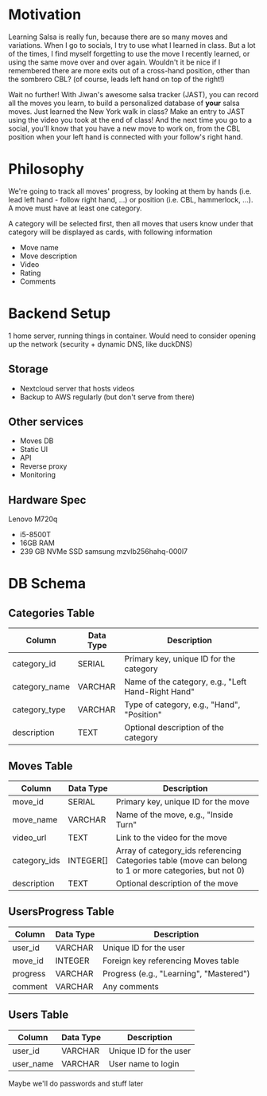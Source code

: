 # Motivation

Learning Salsa is really fun, because there are so many moves and variations. When I go to socials, I try to use what I learned in class. But a lot of the times, I find myself forgetting to use the move I recently learned, or using the same move over and over again. Wouldn't it be nice if I remembered there are more exits out of a cross-hand position, other than the sombrero CBL? (of course, leads left hand on top of the right!)

Wait no further! With Jiwan's awesome salsa tracker (JAST), you can record all the moves you learn, to build a personalized database of **your** salsa moves. Just learned the New York walk in class? Make an entry to JAST using the video you took at the end of class! And the next time you go to a social, you'll know that you have a new move to work on, from the CBL position when your left hand is connected with your follow's right hand.

# Philosophy

We're going to track all moves' progress, by looking at them by hands (i.e. lead left hand - follow right hand, ...) or position (i.e. CBL, hammerlock, ...). A move must have at least one category. 

A category will be selected first, then all moves that users know under that category will be displayed as cards, with following information

- Move name
- Move description
- Video
- Rating
- Comments

# Backend Setup

1 home server, running things in container. Would need to consider opening up the network (security + dynamic DNS, like duckDNS)

## Storage
- Nextcloud server that hosts videos
- Backup to AWS regularly (but don't serve from there)

## Other services
- Moves DB 
- Static UI
- API
- Reverse proxy
- Monitoring

## Hardware Spec

Lenovo M720q
- i5-8500T
- 16GB RAM
- 239 GB NVMe SSD samsung mzvlb256hahq-000l7

# DB Schema

## **Categories Table**

| Column           | Data Type  | Description                             |
|------------------|------------|-----------------------------------------|
| category_id      | SERIAL     | Primary key, unique ID for the category |
| category_name    | VARCHAR    | Name of the category, e.g., "Left Hand-Right Hand" |
| category_type    | VARCHAR    | Type of category, e.g., "Hand", "Position" |
| description      | TEXT       | Optional description of the category    |

## **Moves Table**
| Column          | Data Type  | Description                             |
|-----------------|------------|-----------------------------------------|
| move_id         | SERIAL     | Primary key, unique ID for the move     |
| move_name       | VARCHAR    | Name of the move, e.g., "Inside Turn"   |
| video_url       | TEXT       | Link to the video for the move          |
| category_ids    | INTEGER[]  | Array of category_ids referencing Categories table (move can belong to 1 or more categories, but not 0) |
| description     | TEXT       | Optional description of the move        |

## **UsersProgress Table**
| Column          | Data Type  | Description                             |
|-----------------|------------|-----------------------------------------|
| user_id         | VARCHAR    | Unique ID for the user                  |
| move_id         | INTEGER    | Foreign key referencing Moves table     |
| progress        | VARCHAR    | Progress (e.g., "Learning", "Mastered") |
| comment         | VARCHAR    | Any comments                            |

## **Users Table**
| Column          | Data Type  | Description                             |
|-----------------|------------|-----------------------------------------|
| user_id         | VARCHAR    | Unique ID for the user                  |
| user_name       | VARCHAR    | User name to login                      |

Maybe we'll do passwords and stuff later